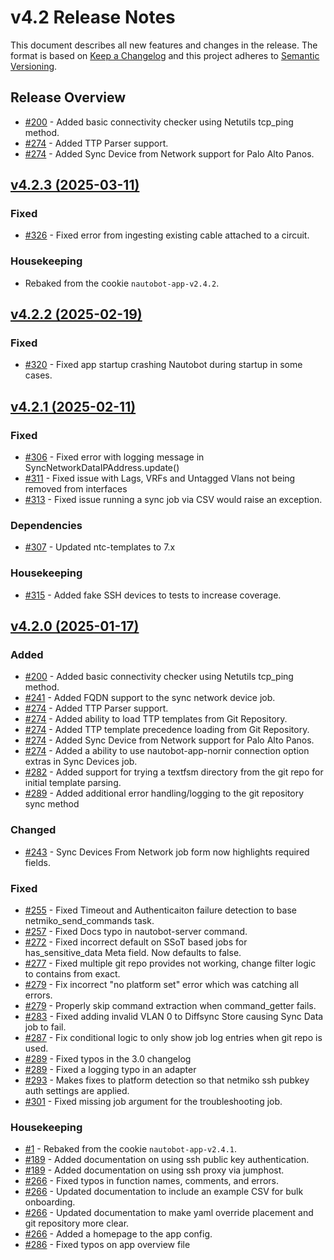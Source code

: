 
# v4.2 Release Notes

This document describes all new features and changes in the release. The format is based on [Keep a
Changelog](https://keepachangelog.com/en/1.0.0/) and this project adheres to [Semantic
Versioning](https://semver.org/spec/v2.0.0.html).

## Release Overview

- [#200](https://github.com/nautobot/nautobot-app-device-onboarding/issues/200) - Added basic connectivity checker using Netutils tcp_ping method.
- [#274](https://github.com/nautobot/nautobot-app-device-onboarding/issues/274) - Added TTP Parser support.
- [#274](https://github.com/nautobot/nautobot-app-device-onboarding/issues/274) - Added Sync Device from Network support for Palo Alto Panos.

## [v4.2.3 (2025-03-11)](https://github.com/nautobot/nautobot-app-device-onboarding/releases/tag/v4.2.3)

### Fixed

- [#326](https://github.com/nautobot/nautobot-app-device-onboarding/issues/326) - Fixed error from ingesting existing cable attached to a circuit.

### Housekeeping

- Rebaked from the cookie `nautobot-app-v2.4.2`.


## [v4.2.2 (2025-02-19)](https://github.com/nautobot/nautobot-app-device-onboarding/releases/tag/v4.2.2)

### Fixed

- [#320](https://github.com/nautobot/nautobot-app-device-onboarding/issues/320) - Fixed app startup crashing Nautobot during startup in some cases.

## [v4.2.1 (2025-02-11)](https://github.com/nautobot/nautobot-app-device-onboarding/releases/tag/v4.2.1)

### Fixed

- [#306](https://github.com/nautobot/nautobot-app-device-onboarding/issues/306) - Fixed error with logging message in SyncNetworkDataIPAddress.update()
- [#311](https://github.com/nautobot/nautobot-app-device-onboarding/issues/311) - Fixed issue with Lags, VRFs and Untagged Vlans not being removed from interfaces
- [#313](https://github.com/nautobot/nautobot-app-device-onboarding/issues/313) - Fixed issue running a sync job via CSV would raise an exception.

### Dependencies

- [#307](https://github.com/nautobot/nautobot-app-device-onboarding/issues/307) - Updated ntc-templates to 7.x

### Housekeeping

- [#315](https://github.com/nautobot/nautobot-app-device-onboarding/issues/315) - Added fake SSH devices to tests to increase coverage.


## [v4.2.0 (2025-01-17)](https://github.com/nautobot/nautobot-app-device-onboarding/releases/tag/v4.2.0)

### Added

- [#200](https://github.com/nautobot/nautobot-app-device-onboarding/issues/200) - Added basic connectivity checker using Netutils tcp_ping method.
- [#241](https://github.com/nautobot/nautobot-app-device-onboarding/issues/241) - Added FQDN support to the sync network device job.
- [#274](https://github.com/nautobot/nautobot-app-device-onboarding/issues/274) - Added TTP Parser support.
- [#274](https://github.com/nautobot/nautobot-app-device-onboarding/issues/274) - Added ability to load TTP templates from Git Repository.
- [#274](https://github.com/nautobot/nautobot-app-device-onboarding/issues/274) - Added TTP template precedence loading from Git Repository.
- [#274](https://github.com/nautobot/nautobot-app-device-onboarding/issues/274) - Added Sync Device from Network support for Palo Alto Panos.
- [#274](https://github.com/nautobot/nautobot-app-device-onboarding/issues/274) - Added a ability to use nautobot-app-nornir connection option extras in Sync Devices job.
- [#282](https://github.com/nautobot/nautobot-app-device-onboarding/issues/282) - Added support for trying a textfsm directory from the git repo for initial template parsing.
- [#289](https://github.com/nautobot/nautobot-app-device-onboarding/issues/289) - Added additional error handling/logging to the git repository sync method

### Changed

- [#243](https://github.com/nautobot/nautobot-app-device-onboarding/issues/243) - Sync Devices From Network job form now highlights required fields.

### Fixed

- [#255](https://github.com/nautobot/nautobot-app-device-onboarding/issues/255) - Fixed Timeout and Authenticaiton failure detection to base netmiko_send_commands task.
- [#257](https://github.com/nautobot/nautobot-app-device-onboarding/issues/257) - Fixed Docs typo in nautobot-server command.
- [#272](https://github.com/nautobot/nautobot-app-device-onboarding/issues/272) - Fixed incorrect default on SSoT based jobs for has_sensitive_data Meta field. Now defaults to false.
- [#277](https://github.com/nautobot/nautobot-app-device-onboarding/issues/277) - Fixed multiple git repo provides not working, change filter logic to contains from exact.
- [#279](https://github.com/nautobot/nautobot-app-device-onboarding/issues/279) - Fix incorrect "no platform set" error which was catching all errors.
- [#279](https://github.com/nautobot/nautobot-app-device-onboarding/issues/279) - Properly skip command extraction when command_getter fails.
- [#283](https://github.com/nautobot/nautobot-app-device-onboarding/issues/283) - Fixed adding invalid VLAN 0 to Diffsync Store causing Sync Data job to fail.
- [#287](https://github.com/nautobot/nautobot-app-device-onboarding/issues/287) - Fix conditional logic to only show job log entries when git repo is used.
- [#289](https://github.com/nautobot/nautobot-app-device-onboarding/issues/289) - Fixed typos in the 3.0 changelog
- [#289](https://github.com/nautobot/nautobot-app-device-onboarding/issues/289) - Fixed a logging typo in an adapter
- [#293](https://github.com/nautobot/nautobot-app-device-onboarding/issues/293) - Makes fixes to platform detection so that netmiko ssh pubkey auth settings are applied.
- [#301](https://github.com/nautobot/nautobot-app-device-onboarding/issues/301) - Fixed missing job argument for the troubleshooting job.

### Housekeeping

- [#1](https://github.com/nautobot/nautobot-app-device-onboarding/issues/1) - Rebaked from the cookie `nautobot-app-v2.4.1`.
- [#189](https://github.com/nautobot/nautobot-app-device-onboarding/issues/189) - Added documentation on using ssh public key authentication.
- [#189](https://github.com/nautobot/nautobot-app-device-onboarding/issues/189) - Added documentation on using ssh proxy via jumphost.
- [#266](https://github.com/nautobot/nautobot-app-device-onboarding/issues/266) - Fixed typos in function names, comments, and errors.
- [#266](https://github.com/nautobot/nautobot-app-device-onboarding/issues/266) - Updated documentation to include an example CSV for bulk onboarding.
- [#266](https://github.com/nautobot/nautobot-app-device-onboarding/issues/266) - Updated documentation to make yaml override placement and git repository more clear.
- [#266](https://github.com/nautobot/nautobot-app-device-onboarding/issues/266) - Added a homepage to the app config.
- [#286](https://github.com/nautobot/nautobot-app-device-onboarding/issues/286) - Fixed typos on app overview file
